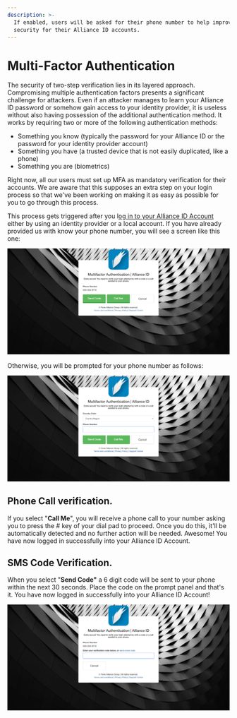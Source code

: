 ```yaml
---
description: >-
  If enabled, users will be asked for their phone number to help improve the
  security for their Alliance ID accounts.
---
```


# Multi-Factor Authentication

The security of two-step verification lies in its layered approach. Compromising multiple authentication factors presents a significant challenge for attackers. Even if an attacker manages to learn your Alliance ID password or somehow gain access to your identity provider, it is useless without also having possession of the additional authentication method. It works by requiring two or more of the following authentication methods:

* Something you know \(typically the password for your Alliance ID or the password for your identity provider account\)
* Something you have \(a trusted device that is not easily duplicated, like a phone\)
* Something you are \(biometrics\)

Right now, all our users must set up MFA as mandatory verification for their accounts. We are aware that this supposes an extra step on your login process so that we've been working on making it as easy as possible for you to go through this process.

This process gets triggered after you l[og in to your Alliance ID Account](https://fenixalliance.com.co/Account/SignIn) either by using an identity provider or a local account. If you have already provided us with know your phone number, you will see a screen like this one:

![](../../../.gitbook/assets/image%20%2815%29.png)

Otherwise, you will be prompted for your phone number as follows:

![](../../../.gitbook/assets/image%20%285%29.png)

## Phone Call verification.

If you select "**Call Me**", you will receive a phone call to your number asking you to press the \# key of your dial pad to proceed. Once you do this, it'll be automatically detected and no further action will be needed. Awesome! You have now logged in successfully into your Alliance ID Account. 

## SMS Code Verification.

When you select "**Send Code"** a 6 digit code will be sent to your phone within the next 30 seconds. Place the code on the prompt panel and that's it. You have now logged in successfully into your Alliance ID Account! 

![SMS Authentication code panel prompt](../../../.gitbook/assets/image%20%286%29.png)



